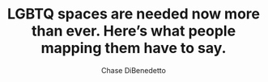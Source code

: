 ---
title: "LGBTQ spaces are needed now more than ever. Here’s what people mapping them have to say."
author: "Chase DiBenedetto"
description: "Mapping the Gay Guides is a historical database and mapping of LGBTQ spaces based on the midcentury gay-friendly travel guides created by Bob Damron, a businessman who kept track of his experiences as a gay man traveling around the United States from the 1960s on."
draft: false
lastmod: "2022-06-08"
category: "Project News"
images: ["/images/mashable-cover-image.png"]
img: "mashable-cover-image.png"
affiliatelink: "https://mashable.com/article/mapping-lgbtq-history-pride"
affiliatename: "Mashable"
affiliatewebsite: "https://mashable.com/"
affiliate: true
---